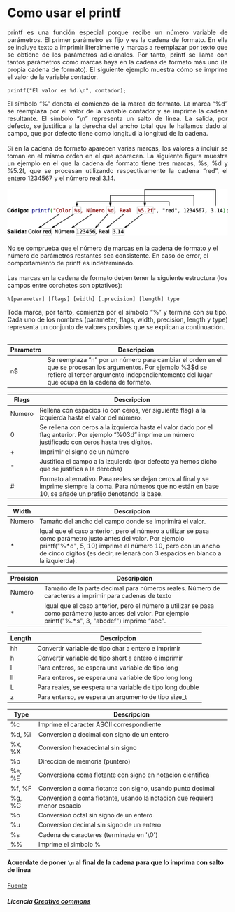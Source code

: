 # Como usar el printf

<div align="justify">
    printf es una función especial porque recibe un número variable de parámetros. El primer parámetro es fijo y es la cadena de formato. En ella se incluye texto a imprimir literalmente y marcas a reemplazar por texto que se obtiene de los parámetros adicionales. Por tanto, printf se llama con tantos parámetros como marcas haya en la cadena de formato más uno (la propia cadena de formato). El siguiente ejemplo muestra cómo se imprime el valor de la variable contador.
</div>

```
printf("El valor es %d.\n", contador);
```

<div align="justify">
    El símbolo “%” denota el comienzo de la marca de formato. La marca “%d” se reemplaza por el valor de la variable contador y se imprime la cadena resultante. El símbolo “\n” representa un salto de línea. La salida, por defecto, se justifica a la derecha del ancho total que le hallamos dado al campo, que por defecto tiene como longitud la longitud de la cadena.
    <br><br>
    Si en la cadena de formato aparecen varias marcas, los valores a incluir se toman en el mismo orden en el que aparecen. La siguiente figura muestra un ejemplo en el que la cadena de formato tiene tres marcas, %s, %d y %5.2f, que se procesan utilizando respectivamente la cadena “red”, el entero 1234567 y el número real 3.14.
    <br>
    <br>
    </div>
    <div align="center">
    <img src="input_output_printf_example_es.png" alt="Imagen de printf">
    <br>
    <br>

</div>
<div>
    No se comprueba que el número de marcas en la cadena de formato y el número de parámetros restantes sea consistente. En caso de error, el comportamiento de printf es indeterminado.
<br><br>
    Las marcas en la cadena de formato deben tener la siguiente estructura (los campos entre corchetes son optativos):
    <br>
</div>

```
%[parameter] [flags] [width] [.precision] [length] type
```

<div align="justify">
    Toda marca, por tanto, comienza por el símbolo “%” y termina con su tipo. Cada uno de los nombres (parameter, flags, width, precision, length y type) representa un conjunto de valores posibles que se explican a continuación.
    <br><br>
</div>

| Parametro | Descripcion |
|---|---|
| n$ | Se reemplaza “n” por un número para cambiar el orden en el que se procesan los argumentos. Por ejemplo %3$d se refiere al tercer argumento independientemente del lugar que ocupa en la cadena de formato. |

|Flags | Descripcion |
|---|---|
| Numero | Rellena con espacios (o con ceros, ver siguiente flag) a la izquierda hasta el valor del número. |
| 0 | Se rellena con ceros a la izquierda hasta el valor dado por el flag anterior. Por ejemplo “%03d” imprime un número justificado con ceros hasta tres dígitos. |
| + | Imprimir el signo de un número |
| - | Justifica el campo a la izquierda (por defecto ya hemos dicho que se justifica a la derecha) |
| # | Formato alternativo. Para reales se dejan ceros al final y se imprime siempre la coma. Para números que no están en base 10, se añade un prefijo denotando la base. |

| Width | Descripcion |
|---|---|
| Numero | Tamaño del ancho del campo donde se imprimirá el valor. |
| * | Igual que el caso anterior, pero el número a utilizar se pasa como parámetro justo antes del valor. Por ejemplo printf("%*d", 5, 10) imprime el número 10, pero con un ancho de cinco dígitos (es decir, rellenará con 3 espacios en blanco a la izquierda). |

| Precision | Descripcion |
|---|---|
| Numero | Tamaño de la parte decimal para números reales. Número de caracteres a imprimir para cadenas de texto |
| * | Igual que el caso anterior, pero el número a utilizar se pasa como parámetro justo antes del valor. Por ejemplo printf("%.*s", 3, "abcdef") imprime “abc”. |

| Length | Descripcion |
|---|---|
| hh | Convertir variable de tipo char a entero e imprimir |
| h | Convertir variable de tipo short a entero e imprimir |
| l | Para enteros, se espera una variable de tipo long |
| ll | Para enteros, se espera una variable de tipo long long |
| L | Para reales, se eespera una variable de tipo long double |
| z | Para enterso, se espera un argumento de tipo size_t |

| Type | Descripcion |
|---|---|
| %c | Imprime el caracter ASCII correspondiente |
| %d, %i | Conversion a decimal con signo de un entero |
| %x, %X | Conversion hexadecimal sin signo |
| %p | Direccion de memoria (puntero) |
| %e, %E | Conversiona  coma flotante con signo en notacion cientifica |
| %f, %F | Conversion a coma flotante con signo, usando punto decimal |
| %g, %G | Conversion a coma flotante, usando la notacion que requiera menor espacio |
| %o | Conversion octal sin signo de un entero |
| %u | Conversion decimal sin signo de un entero |
| %s | Cadena de caracteres (terminada en '\0') |
| %% | Imprime el simbolo % |

#### Acuerdate de poner ``` \n ``` al final de la cadena para que lo imprima con salto de linea

[Fuente](http://www.it.uc3m.es/pbasanta/asng/course_notes/input_output_printf_es.html)

##### Licencia [Creative commons](https://creativecommons.org/licenses/by-nc-sa/3.0/es/)